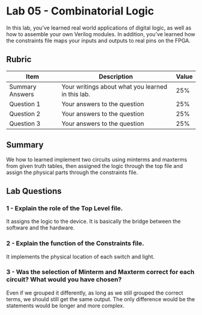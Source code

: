 # Lab 05 - Combinatorial Logic

In this lab, you’ve learned real world applications of digital logic, as well
as how to assemble your own Verilog modules. In addition, you’ve learned how
the constraints file maps your inputs and outputs to real pins on the FPGA.

## Rubric

| Item | Description | Value |
| ---- | ----------- | ----- |
| Summary Answers | Your writings about what you learned in this lab. | 25% |
| Question 1 | Your answers to the question | 25% |
| Question 2 | Your answers to the question | 25% |
| Question 3 | Your answers to the question | 25% |

## Summary
We how to learned implement two circuits using minterms and maxterms from given truth tables, then assigned the logic through the top file and assign the physical parts through the constraints file.

## Lab Questions

### 1 - Explain the role of the Top Level file.
It assigns the logic to the device. It is basically the bridge between the software and the hardware.

### 2 - Explain the function of the Constraints file.
It implements the physical location of each switch and light.

### 3 - Was the selection of Minterm and Maxterm correct for each circuit? What would you have chosen?
Even if we grouped it differently, as long as we still grouped the correct terms, we should still get the same output. The only difference would be the statements would be longer and more complex.

